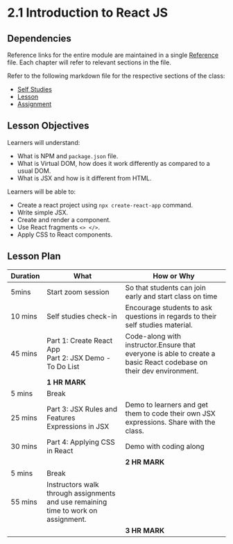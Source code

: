 # 2.1 Introduction to React JS

## Dependencies

Reference links for the entire module are maintained in a single [Reference](./reference.md) file. Each chapter will refer to relevant sections in the file.

Refer to the following markdown file for the respective sections of the class:
- [Self Studies](./studies.md)
- [Lesson](./lesson.md)
- [Assignment](./assignment.md)

## Lesson Objectives

Learners will understand:
- What is NPM and `package.json` file.
- What is Virtual DOM, how does it work differently as compared to a usual DOM.
- What is JSX and how is it different from HTML. 

Learners will be able to:
- Create a react project using `npx create-react-app` command.
- Write simple JSX.
- Create and render a component.
- Use React fragments `<> </>`.
- Apply CSS to React components.

## Lesson Plan

|Duration|What|How or Why|
|--------|-----|-------|
|   5mins | Start zoom session|So that students can join early and start class on time|
| 10 mins | Self studies check-in | Encourage students to ask questions in regards to their self studies material.|
| 45 mins | Part 1: Create React App<br>Part 2: JSX Demo - To Do List | Code-along with instructor.Ensure that everyone is able to create a basic React codebase on their dev environment.|
||**1 HR MARK**|
| 5 mins | Break ||
| 25 mins | Part 3: JSX Rules and Features<br>Expressions in JSX|Demo to learners and get them to code their own JSX expressions. Share with the class.|
| 30 mins | Part 4: Applying CSS in React | Demo with coding along
|||**2 HR MARK**|
| 5 mins | Break |
| 55 mins | Instructors walk through assignments and use remaining time to work on assignment. |
|||**3 HR MARK**|

